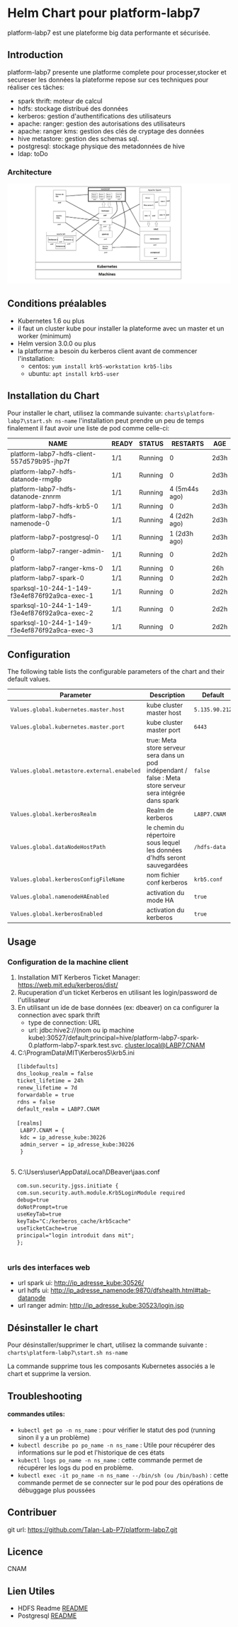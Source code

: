 # Helm Chart pour platform-labp7

platform-labp7 est une plateforme big data performante et sécurisée.

## Introduction

platform-labp7 presente une platforme complete pour processer,stocker et secureser les données
la plateforme repose sur ces techniques pour réaliser ces tâches:
 - spark thrift: moteur de calcul
 - hdfs: stockage distribué des données
 - kerberos: gestion d'authentifications des utilisateurs
 - apache: ranger: gestion des autorisations des utilisateurs
 - apache: ranger kms: gestion des clés de cryptage des données
 - hive metastore: gestion des schemas sql.
 - postgresql: stockage physique des metadonnées de hive
 - ldap: toDo 

 ### Architecture
 ![picture alt](img/infra.png "infra")


## Conditions préalables

- Kubernetes 1.6 ou plus
- il faut un cluster kube pour installer la plateforme avec un master et un worker (minimum)
- Helm version 3.0.0 ou plus
- la platforme a besoin du kerberos client avant de commencer l'installation:
    - centos: `yum install krb5-workstation krb5-libs`
    - ubuntu: `apt install krb5-user` 


## Installation du Chart

Pour installer le chart, utilisez la commande suivante:
`charts\platform-labp7\start.sh ns-name`
l'installation peut prendre un peu de temps finalement il faut avoir une liste de pod comme celle-ci:

|NAME                                            |READY   |STATUS    |RESTARTS          |AGE |
|------------------------------------------------|--------|----------|------------------|----|
|platform-labp7-hdfs-client-557d579b95-jhp7f     |1/1     |Running   |0                 |2d3h|
|platform-labp7-hdfs-datanode-rmg8p              |1/1     |Running   |0                 |2d3h|
|platform-labp7-hdfs-datanode-znnrm              |1/1     |Running   |4 (5m44s ago)     |2d3h|
|platform-labp7-hdfs-krb5-0                      |1/1     |Running   |0                 |2d3h|
|platform-labp7-hdfs-namenode-0                  |1/1     |Running   |4 (2d2h ago)      |2d3h|
|platform-labp7-postgresql-0                     |1/1     |Running   |1 (2d3h ago)      |2d3h|
|platform-labp7-ranger-admin-0                   |1/1     |Running   |0                 |2d2h|
|platform-labp7-ranger-kms-0                     |1/1     |Running   |0                 |26h |
|platform-labp7-spark-0                          |1/1     |Running   |0                 |2d2h|
|sparksql-10-244-1-149-f3e4ef876f92a9ca-exec-1   |1/1     |Running   |0                 |2d2h|
|sparksql-10-244-1-149-f3e4ef876f92a9ca-exec-2   |1/1     |Running   |0                 |2d2h|
|sparksql-10-244-1-149-f3e4ef876f92a9ca-exec-3   |1/1     |Running   |0                 |2d2h|

## Configuration

The following table lists the configurable parameters of the chart and their default values.

| Parameter | Description | Default |
|-----------|-------------|---------|
| `Values.global.kubernetes.master.host` | kube cluster master host | `5.135.90.212` |
| `Values.global.kubernetes.master.port` | kube cluster master port  | `6443` |
| `Values.global.metastore.external.enabeled` | true: Meta store serveur sera dans un pod indépendant / false : Meta store serveur sera intégrée dans spark  | `false` |
| `Values.global.kerberosRealm` | Realm de kerberos  | `LABP7.CNAM` |
| `Values.global.dataNodeHostPath` | le chemin du répertoire sous lequel les données d'hdfs seront sauvegardées  | `/hdfs-data` |
| `Values.global.kerberosConfigFileName` | nom fichier conf kerberos  | `krb5.conf` |
| `Values.global.namenodeHAEnabled` | activation du mode HA  | `true` |
| `Values.global.kerberosEnabled` | activation du kerberos  | `true` |


## Usage
### Configuration de la machine client

1. Installation MIT Kerberos Ticket Manager: <https://web.mit.edu/kerberos/dist/>
2. Rucuperation d'un ticket Kerberos en utilisant les login/password de l'utilisateur
3. En utilisant un ide de base données (ex: dbeaver) on ca configurer la connection avec spark thrift 
    - type de connection: URL
    - url: jdbc:hive2://(nom ou ip machine kube):30527/default;principal=hive/platform-labp7-spark-0.platform-labp7-spark.test.svc. cluster.local@LABP7.CNAM
4. C:\ProgramData\MIT\Kerberos5\krb5.ini
```
   [libdefaults]
   dns_lookup_realm = false
   ticket_lifetime = 24h
   renew_lifetime = 7d
   forwardable = true
   rdns = false
   default_realm = LABP7.CNAM
 
   [realms]
    LABP7.CNAM = {
    kdc = ip_adresse_kube:30226
    admin_server = ip_adresse_kube:30226
    }
    
```
5. C:\Users\user\AppData\Local\DBeaver\jaas.conf
```
   com.sun.security.jgss.initiate {
   com.sun.security.auth.module.Krb5LoginModule required
   debug=true
   doNotPrompt=true
   useKeyTab=true
   keyTab="C:/kerberos_cache/krb5cache"
   useTicketCache=true
   principal="login introduit dans mit";
   };
    
```

### urls des interfaces web

- url spark ui: <http://ip_adresse_kube:30526/>
- url hdfs ui: <http://ip_adresse_namenode:9870/dfshealth.html#tab-datanode>
- url ranger admin: <http://ip_adresse_kube:30523/login.jsp>


## Désinstaller le chart

Pour désinstaller/supprimer le chart, utilisez la commande suivante :
`charts\platform-labp7\start.sh ns-name`

La commande supprime tous les composants Kubernetes associés a le chart et supprime la version.

## Troubleshooting

#### commandes utiles:
- `kubectl get po -n ns_name` : pour vérifier le statut des pod (running sinon il y a un problème)
- `kubectl describe po po_name -n ns_name` : Utile pour récupérer des informations sur le pod et l'historique de ces états
- `kubectl logs po_name -n ns_name` : cette commande permet de récupérer les logs du pod en problème.
- `kubectl exec -it po_name -n ns_name --/bin/sh (ou /bin/bash)` : cette commande permet de se connecter sur le pod pour des opérations de débuggage plus poussées

## Contribuer

git url: <https://github.com/Talan-Lab-P7/platform-labp7.git>

## Licence

CNAM

## Lien Utiles

- HDFS Readme [README](charts/platform-hdfs/README.md)
- Postgresql [README](charts/platform-postgresql/README.md)
